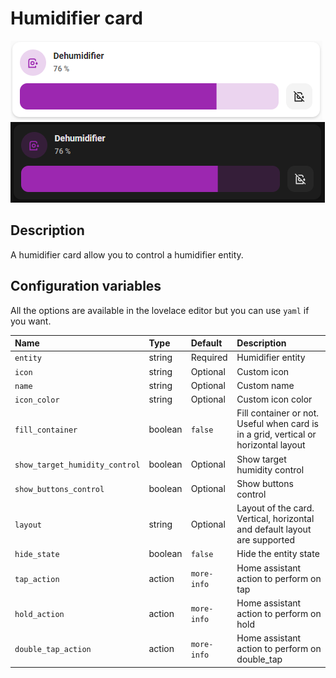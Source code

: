 # Humidifier card

![Humidifier light](../images/humidifier-light.png)
![Humidifier dark](../images/humidifier-dark.png)

## Description

A humidifier card allow you to control a humidifier entity.

## Configuration variables

All the options are available in the lovelace editor but you can use `yaml` if you want.

| Name                           | Type    | Default     | Description                                                                         |
| :----------------------------- | :------ | :---------- | :---------------------------------------------------------------------------------- |
| `entity`                       | string  | Required    | Humidifier entity                                                                   |
| `icon`                         | string  | Optional    | Custom icon                                                                         |
| `name`                         | string  | Optional    | Custom name                                                                         |
| `icon_color`                   | string  | Optional    | Custom icon color                                                                   |
| `fill_container`               | boolean | `false`     | Fill container or not. Useful when card is in a grid, vertical or horizontal layout |
| `show_target_humidity_control` | boolean | Optional    | Show target humidity control                                                        |
| `show_buttons_control`         | boolean | Optional    | Show buttons control                                                                |
| `layout`                       | string  | Optional    | Layout of the card. Vertical, horizontal and default layout are supported           |
| `hide_state`                   | boolean | `false`     | Hide the entity state                                                               |
| `tap_action`                   | action  | `more-info` | Home assistant action to perform on tap                                             |
| `hold_action`                  | action  | `more-info` | Home assistant action to perform on hold                                            |
| `double_tap_action`            | action  | `more-info` | Home assistant action to perform on double_tap                                      |
